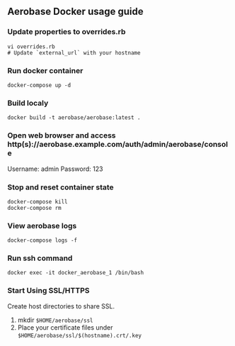 ## Aerobase Docker usage guide

### Update properties to overrides.rb
```
vi overrides.rb
# Update `external_url` with your hostname
```
### Run docker container
```
docker-compose up -d
```
### Build localy
```
docker build -t aerobase/aerobase:latest .
```
### Open web browser and access http(s)://aerobase.example.com/auth/admin/aerobase/console
Username: admin
Password: 123

### Stop and reset container state
```
docker-compose kill
docker-compose rm
```

### View aerobase logs
```
docker-compose logs -f
```

### Run ssh command
```
docker exec -it docker_aerobase_1 /bin/bash
```

### Start Using SSL/HTTPS
Create host directories to share SSL.
1. mkdir `$HOME/aerobase/ssl`
2. Place your certificate files under `$HOME/aerobase/ssl/$(hostname).crt/.key`
